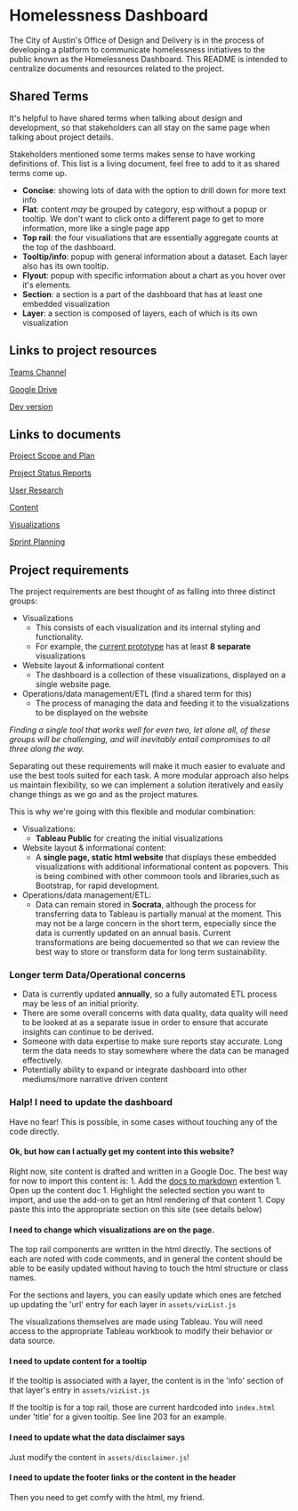 # Homelessness Dashboard
The City of Austin's Office of Design and Delivery is in the process of developing a platform to communicate homelessness initiatives to the public known as the Homelessness Dashboard. This README is intended to centralize documents and resources related to the project.

## Shared Terms

It's helpful to have shared terms when talking about design and development, so that stakeholders can all stay on the same page when talking about project details. 

Stakeholders mentioned some terms makes sense to have working definitions of. This list is a living document, feel free to add to it as shared terms come up. 

* **Concise**: showing lots of data with the option to drill down for more text info
* **Flat**: content _may_ be grouped by category, esp without a popup or tooltip. We don't want to click onto a different page to get to more information, more like a single page app
* **Top rail**: the four visualiations that are essentially aggregate counts at the top of the dashboard.
* **Tooltip/info**: popup with general information about a dataset. Each layer also has its own tooltip. 
* **Flyout**: popup with specific information about a chart as you hover over it's elements.
* **Section**: a section is a part of the dashboard that has at least one embedded visualization
* **Layer**: a section is composed of layers, each of which is its own visualization

## Links to project resources 

[Teams Channel](https://teams.microsoft.com/l/team/19%3a4206cc13ff6842bbb86553f4bd511a1d%40thread.skype/conversations?groupId=03e35b8c-00f9-44ac-8c62-880483932e59&tenantId=5c5e19f6-a6ab-4b45-b1d0-be4608a9a67f)

[Google Drive](https://drive.google.com/drive/u/1/folders/1JlueahWMpDeG2cFkQUVd14ccokbKq3AQ?ths=true)

[Dev version](https://cityofaustin.github.io/homelessness-dashboard/)

## Links to documents

[Project Scope and Plan](https://teams.microsoft.com/_#/files/General?threadId=19%3A4206cc13ff6842bbb86553f4bd511a1d%40thread.skype&ctx=channel&context=Project%2520Scope%2520and%2520Plan)

[Project Status Reports](https://teams.microsoft.com/_#/files/General?threadId=19%3A4206cc13ff6842bbb86553f4bd511a1d%40thread.skype&ctx=channel&context=Project%2520Status%2520Reports)

[User Research](https://teams.microsoft.com/_#/files/General?threadId=19%3A4206cc13ff6842bbb86553f4bd511a1d%40thread.skype&ctx=channel&context=User%2520Research)

[Content](https://teams.microsoft.com/_#/files/General?threadId=19%3A4206cc13ff6842bbb86553f4bd511a1d%40thread.skype&ctx=channel&context=Content)

[Visualizations](https://teams.microsoft.com/_#/files/General?threadId=19%3A4206cc13ff6842bbb86553f4bd511a1d%40thread.skype&ctx=channel&context=Various%2520Documents)

[Sprint Planning](https://teams.microsoft.com/_#/files/General?threadId=19%3A4206cc13ff6842bbb86553f4bd511a1d%40thread.skype&ctx=channel&context=Sprint%2520Planning)

## Project requirements
The project requirements are best thought of as falling into three distinct groups: 

*   Visualizations
    *   This consists of each visualization and its internal styling and functionality.
    *   For example, the [current prototype](https://www.figma.com/file/eot8AHPn65fcLNXvcjpyfd/Homelessness-Prototype?node-id=2%3A15) has at least **8** **separate** visualizations 
*   Website layout & informational content
    *   The dashboard is a collection of these visualizations, displayed on a single website page. 
*   Operations/data management/ETL (find a shared term for this)
    *   The process of managing the data and feeding it to the visualizations to be displayed on the website

_Finding a single tool that works well for even two, let alone all, of these groups will be challenging, and will inevitably entail compromises to all three along the way._
 
Separating out these requirements will make it much easier to evaluate and use the best tools suited for each task. A more modular approach also helps us maintain flexibility, so we can implement a solution iteratively and easily change things as we go and as the project matures.
 
This is why we're going with this flexible and modular combination: 

*   Visualizations: 
    *   **Tableau Public** for creating the initial visualizations
*   Website layout & informational content: 
    *   A **single page, static html website** that displays these embedded visualizations with additional informational content as popovers. This is being combined with other commoon tools and libraries,such as Bootstrap, for rapid development. 
*   Operations/data management/ETL:
    *   Data can remain stored in **Socrata**, although the process for transferring data to Tableau is partially manual at the moment. This may not be a large concern in the short term, especially since the data is currently updated on an annual basis. Current transformations are being docuemented so that we can review the best way to store or transform data for long term sustainability. 
    
### Longer term Data/Operational concerns

*   Data is currently updated **annually**, so a fully automated ETL process may be less of an initial priority. 
*   There are some overall concerns with data quality, data quality will need to be looked at as a separate issue in order to ensure that accurate insights can continue to be derived.
*   Someone with data expertise to make sure reports stay accurate. Long term the data needs to stay somewhere where the data can be managed effectively. 
*   Potentially ability to expand or integrate dashboard into other mediums/more narrative driven content


### Halp! I need to update the dashboard

Have no fear! This is possible, in some cases without touching any of the code directly. 

#### Ok, but how can I actually get my content into this website?

Right now, site content is drafted and written in a Google Doc. The best way for now to import this content is:
    1. Add the [docs to markdown](https://gsuite.google.com/marketplace/app/docs_to_markdown/700168918607) extention
    1. Open up the content doc
    1. Highlight the selected section you want to import, and use the add-on to get an html rendering of that content
    1. Copy paste this into the appropriate section on this site (see details below)

#### I need to change which visualizations are on the page. 

The top rail components are written in the html directly. The sections of each are noted with code comments, and in general the content should be able to be easily updated without having to touch the html structure or class names. 

For the sections and layers, you can easily update which ones are fetched up updating the 'url' entry for each layer in `assets/vizList.js`

The visualizations themselves are made using Tableau. You will need access to the appropriate Tableau workbook to modify their behavior or data source. 

#### I need to update content for a tooltip

If the tooltip is associated with a layer, the content is in the 'info' section of that layer's entry in `assets/vizList.js`

If the tooltip is for a top rail, those are current hardcoded into `index.html` under 'title' for a given tooltip. See line 203 for an example.

#### I need to update what the data disclaimer says

Just modify the content in `assets/disclaimer.js`!

#### I need to update the footer links or the content in the header

Then you need to get comfy with the html, my friend. 


